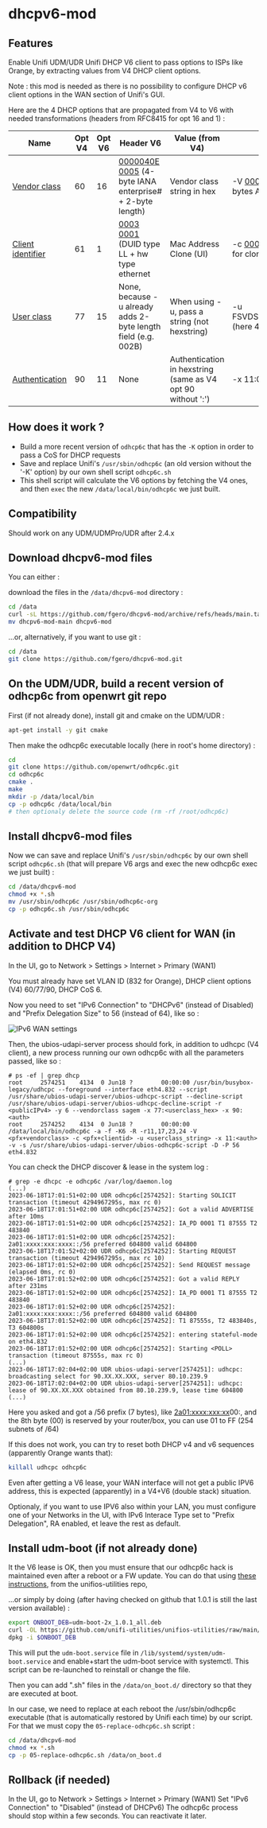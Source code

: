 # dhcpv6-mod


## Features

Enable Unifi UDM/UDR Unifi DHCP V6 client to pass options to ISPs like Orange, by extracting values from V4 DHCP client options.

Note : this mod is needed as there is no possibility to configure DHCP v6 client options in the WAN section of Unifi's GUI.

Here are the 4 DHCP options that are propagated from V4 to V6 with needed transformations (headers from RFC8415 for opt 16 and 1) : 


| Name 	| Opt V4    | Opt V6 	| Header V6 | Value (from V4)   | Example of odhcp6c argument    |
|------	|-------  |-------	|---------- |----------------   |------------------ |
| [Vendor class](https://www.rfc-editor.org/rfc/rfc3315.html#section-22.16) | 60    | 16  | [0000040E 0005](#) (4-byte IANA enterprise# + 2-byte length)  | Vendor class string in hex    | -V [000000040E0005](#)736167656D (here 5 bytes ASCII hex code for 'sagem')    |
| [Client identifier](https://www.rfc-editor.org/rfc/rfc8415.html#page-99) | 61    | 1  | [0003 0001](#) (DUID type LL + hw type ethernet    | Mac Address Clone (UI)  | -c [00030001](#)xxxxxxxxxxxx (6 bytes in hex for cloned macaddr)    |
| [User class](https://www.rfc-editor.org/rfc/rfc8415.html#page-115) | 77    | 15   | None, because -u already adds 2-byte length field (e.g. 002B)    | When using -u, pass a string (not hexstring)  | -u FSVDSL_livebox.Internet.softathome.LiveboxN (here 43 or 0x2b bytes as hexstring)   |
| [Authentication](https://www.rfc-editor.org/rfc/rfc8415.html#section-21.11) | 90    | 11   | None    | Authentication in hexstring (same as V4 opt 90 without ':')  | -x 11:00....xx (70 bytes in hexstring for auth)    |


## How does it work ?

- Build a more recent version of `odhcp6c` that has the `-K` option in order to pass a CoS for DHCP requests
- Save and replace Unifi's `/usr/sbin/odhcp6c` (an old version without the '-K' option) by our own shell script `odhcp6c.sh`
- This shell script will calculate the V6 options by fetching the V4 ones, and then `exec` the new `/data/local/bin/odhcp6c` we just built.


## Compatibility

Should work on any UDM/UDMPro/UDR after 2.4.x


## Download dhcpv6-mod files

You can either :

download the files in the `/data/dhcpv6-mod` directory :

```bash
cd /data
curl -sL https://github.com/fgero/dhcpv6-mod/archive/refs/heads/main.tar.gz | tar -xvz
mv dhcpv6-mod-main dhcpv6-mod
```

...or, alternatively, if you want to use git :
```bash
cd /data
git clone https://github.com/fgero/dhcpv6-mod.git
```

## On the UDM/UDR, build a recent version of odhcp6c from openwrt git repo

First (if not already done), install git and cmake on the UDM/UDR :

```bash
apt-get install -y git cmake
```

Then make the odhcp6c executable locally (here in root's home directory) :

```bash
cd
git clone https://github.com/openwrt/odhcp6c.git
cd odhcp6c
cmake .
make
mkdir -p /data/local/bin
cp -p odhcp6c /data/local/bin
# then optionaly delete the source code (rm -rf /root/odhcp6c)
```

## Install dhcpv6-mod files

Now we can save and replace Unifi's `/usr/sbin/odhcp6c` by our own shell script `odhcp6c.sh` (that will prepare V6 args and exec the new odhcp6c exec we just built) :
 
```bash
cd /data/dhcpv6-mod
chmod +x *.sh
mv /usr/sbin/odhcp6c /usr/sbin/odhcp6c-org
cp -p odhcp6c.sh /usr/sbin/odhcp6c
```

## Activate and test DHCP V6 client for WAN (in addition to DHCP V4)

In the UI, go to Network > Settings > Internet > Primary (WAN1)

You must already have set VLAN ID (832 for Orange), DHCP client options (V4) 60/77/90, DHCP CoS 6.

Now you need to set "IPv6 Connection" to "DHCPv6" (instead of Disabled) and "Prefix Delegation Size" to 56 (instead of 64), like so :

![IPv6 WAN settings](https://github.com/fgero/dhcpv6-mod/blob/main/IPV6_WAN_settings.png?raw=true)


Then, the ubios-udapi-server process should fork, in addition to udhcpc (V4 client), a new process running our own odhcp6c with all the parameters passed, like so :

```console
# ps -ef | grep dhcp
root     2574251    4134  0 Jun18 ?        00:00:00 /usr/bin/busybox-legacy/udhcpc --foreground --interface eth4.832 --script /usr/share/ubios-udapi-server/ubios-udhcpc-script --decline-script /usr/share/ubios-udapi-server/ubios-udhcpc-decline-script -r <publicIPv4> -y 6 --vendorclass sagem -x 77:<userclass_hex> -x 90:<auth>
root     2574252    4134  0 Jun18 ?        00:00:00 /data/local/bin/odhcp6c -a -f -K6 -R -r11,17,23,24 -V <pfx+vendorclass> -c <pfx+clientid> -u <userclass_string> -x 11:<auth> -v -s /usr/share/ubios-udapi-server/ubios-odhcp6c-script -D -P 56 eth4.832
```

You can check the DHCP discover & lease in the system log :

```console
# grep -e dhcpc -e odhcp6c /var/log/daemon.log
(...)
2023-06-18T17:01:51+02:00 UDR odhcp6c[2574252]: Starting SOLICIT transaction (timeout 4294967295s, max rc 0)
2023-06-18T17:01:51+02:00 UDR odhcp6c[2574252]: Got a valid ADVERTISE after 10ms
2023-06-18T17:01:51+02:00 UDR odhcp6c[2574252]: IA_PD 0001 T1 87555 T2 483840
2023-06-18T17:01:51+02:00 UDR odhcp6c[2574252]: 2a01:xxxx:xxx:xxxx::/56 preferred 604800 valid 604800
2023-06-18T17:01:52+02:00 UDR odhcp6c[2574252]: Starting REQUEST transaction (timeout 4294967295s, max rc 10)
2023-06-18T17:01:52+02:00 UDR odhcp6c[2574252]: Send REQUEST message (elapsed 0ms, rc 0)
2023-06-18T17:01:52+02:00 UDR odhcp6c[2574252]: Got a valid REPLY after 231ms
2023-06-18T17:01:52+02:00 UDR odhcp6c[2574252]: IA_PD 0001 T1 87555 T2 483840
2023-06-18T17:01:52+02:00 UDR odhcp6c[2574252]: 2a01:xxxx:xxx:xxxx::/56 preferred 604800 valid 604800
2023-06-18T17:01:52+02:00 UDR odhcp6c[2574252]: T1 87555s, T2 483840s, T3 604800s
2023-06-18T17:01:52+02:00 UDR odhcp6c[2574252]: entering stateful-mode on eth4.832
2023-06-18T17:01:52+02:00 UDR odhcp6c[2574252]: Starting <POLL> transaction (timeout 87555s, max rc 0)
(...)
2023-06-18T17:02:04+02:00 UDR ubios-udapi-server[2574251]: udhcpc: broadcasting select for 90.XX.XX.XXX, server 80.10.239.9
2023-06-18T17:02:04+02:00 UDR ubios-udapi-server[2574251]: udhcpc: lease of 90.XX.XX.XXX obtained from 80.10.239.9, lease time 604800
(...)
```

Here you asked and got a /56 prefix (7 bytes), like [2a01:xxxx:xxx:xx](#)00:, and the 8th byte (00) is reserved by your router/box, you can use 01 to FF (254 subnets of /64) 

If this does not work, you can try to reset both DHCP v4 and v6 sequences (apparently Orange wants that):

```bash
killall udhcpc odhcp6c 
```

Even after getting a V6 lease, your WAN interface will not get a public IPV6 address, this is expected (apparently) in a V4+V6 (double stack) situation.

Optionaly, if you want to use IPV6 also within your LAN, you must configure one of your Networks in the UI, with IPv6 Interace Type set to "Prefix Delegation", RA enabled, et leave the rest as default.


## Install udm-boot (if not already done)

It the V6 lease is OK, then you must ensure that our odhcp6c hack is maintained even after a reboot or a FW update.
You can do that using [these instructions](https://github.com/unifi-utilities/unifios-utilities/tree/main/on-boot-script-2.x#manually-install-steps), from the unifios-utilities repo,

...or simply by doing (after having checked on github that 1.0.1 is still the last version available) :

```bash
export ONBOOT_DEB=udm-boot-2x_1.0.1_all.deb
curl -OL https://github.com/unifi-utilities/unifios-utilities/raw/main/on-boot-script-2.x/packages/$ONBOOT_DEB
dpkg -i $ONBOOT_DEB
```

This will put the `udm-boot.service` file in `/lib/systemd/system/udm-boot.service` and enable+start the udm-boot service with systemctl.
This script can be re-launched to reinstall or change the file.

Then you can add ".sh" files in the `/data/on_boot.d/` directory so that they are executed at boot.

In our case, we need to replace at each reboot the /usr/sbin/odhcp6c executable (that is automatically restored by Unifi each time) by our script. For that we must copy the `05-replace-odhcp6c.sh` script :

```bash
cd /data/dhcpv6-mod
chmod +x *.sh
cp -p 05-replace-odhcp6c.sh /data/on_boot.d
```



## Rollback (if needed)

In the UI, go to Network > Settings > Internet > Primary (WAN1)
Set "IPv6 Connection" to "Disabled" (instead of DHCPv6)
The odhcp6c process should stop within a few seconds.
You can reactivate it later. 
